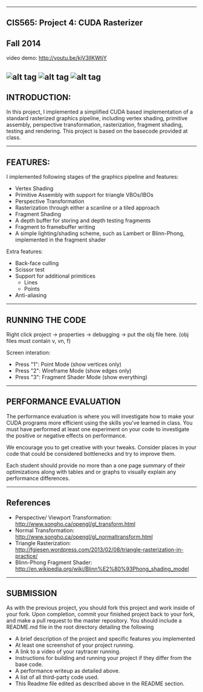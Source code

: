-------------------------------------------------------------------------------
CIS565: Project 4: CUDA Rasterizer
-------------------------------------------------------------------------------
Fall 2014
-------------------------------------------------------------------------------

video demo: http://youtu.be/kjV3lIKWtjY

![alt tag](https://github.com/radiumyang/Project4-Rasterizer/blob/master/buddha_blinn_0.JPG)
![alt tag](https://github.com/radiumyang/Project4-Rasterizer/blob/master/dragon_blinn_0.JPG)
![alt tag](https://github.com/radiumyang/Project4-Rasterizer/blob/master/cow_blinn_1.JPG)
-------------------------------------------------------------------------------
INTRODUCTION:
-------------------------------------------------------------------------------
In this project, I implemented a simplified CUDA based implementation of a standard rasterized graphics pipeline, including vertex shading, primitive assembly, perspective transformation, rasterization, fragment shading, testing and rendering. This project is based on the basecode provided at class.


-------------------------------------------------------------------------------
FEATURES:
-------------------------------------------------------------------------------
I implemented following stages of the graphics pipeline and features:

* Vertex Shading
* Primitive Assembly with support for triangle VBOs/IBOs
* Perspective Transformation
* Rasterization through either a scanline or a tiled approach
* Fragment Shading
* A depth buffer for storing and depth testing fragments
* Fragment to framebuffer writing
* A simple lighting/shading scheme, such as Lambert or Blinn-Phong, implemented in the fragment shader

Extra features:
   * Back-face culling
   * Scissor test
   * Support for additional primitices
	 * Lines
	 * Points
   * Anti-aliasing

-------------------------------------------------------------------------------
RUNNING THE CODE
-------------------------------------------------------------------------------
Right click project -> properties -> debugging -> put the obj file here. (obj files must contain v, vn, f)

Screen interation:
* Press "1": Point Mode (show vertices only)
* Press "2": Wireframe Mode (show edges only)
* Press "3": Fragment Shader Mode (show everything)

-------------------------------------------------------------------------------
PERFORMANCE EVALUATION
-------------------------------------------------------------------------------
The performance evaluation is where you will investigate how to make your CUDA
programs more efficient using the skills you've learned in class. You must have
performed at least one experiment on your code to investigate the positive or
negative effects on performance. 

We encourage you to get creative with your tweaks. Consider places in your code
that could be considered bottlenecks and try to improve them. 

Each student should provide no more than a one page summary of their
optimizations along with tables and or graphs to visually explain any
performance differences.

-------------------------------------------------------------------------------
References
-------------------------------------------------------------------------------
* Perspective/ Viewport Transformation: http://www.songho.ca/opengl/gl_transform.html 
* Normal Transformation: http://www.songho.ca/opengl/gl_normaltransform.html 
* Triangle Rasterization: http://fgiesen.wordpress.com/2013/02/08/triangle-rasterization-in-practice/ 
* Blinn-Phong Fragment Shader: http://en.wikipedia.org/wiki/Blinn%E2%80%93Phong_shading_model

---
SUBMISSION
---
As with the previous project, you should fork this project and work inside of
your fork. Upon completion, commit your finished project back to your fork, and
make a pull request to the master repository.  You should include a README.md
file in the root directory detailing the following

* A brief description of the project and specific features you implemented
* At least one screenshot of your project running.
* A link to a video of your raytracer running.
* Instructions for building and running your project if they differ from the
  base code.
* A performance writeup as detailed above.
* A list of all third-party code used.
* This Readme file edited as described above in the README section.


